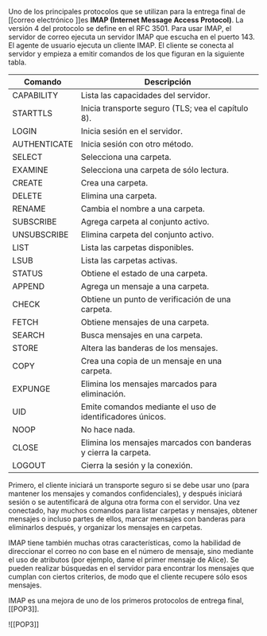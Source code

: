 Uno de los principales protocolos que se utilizan para la entrega final de [[correo electrónico ]]es **IMAP (Internet Message Access Protocol)**. La versión 4 del protocolo se define en el RFC 3501. Para usar IMAP, el servidor de correo ejecuta un servidor IMAP que escucha en el puerto 143. El agente de usuario ejecuta un cliente IMAP. El cliente se conecta al servidor y empieza a emitir comandos de los que figuran en la siguiente tabla.

| Comando      | Descripción                                                     |
| ------------ | --------------------------------------------------------------- |
| CAPABILITY   | Lista las capacidades del servidor.                             |
| STARTTLS     | Inicia transporte seguro (TLS; vea el capítulo 8).              |
| LOGIN        | Inicia sesión en el servidor.                                   |
| AUTHENTICATE | Inicia sesión con otro método.                                  |
| SELECT       | Selecciona una carpeta.                                         |
| EXAMINE      | Selecciona una carpeta de sólo lectura.                         |
| CREATE       | Crea una carpeta.                                               |
| DELETE       | Elimina una carpeta.                                            |
| RENAME       | Cambia el nombre a una carpeta.                                 |
| SUBSCRIBE    | Agrega carpeta al conjunto activo.                              |
| UNSUBSCRIBE  | Elimina carpeta del conjunto activo.                            |
| LIST         | Lista las carpetas disponibles.                                 |
| LSUB         | Lista las carpetas activas.                                     | 
| STATUS       | Obtiene el estado de una carpeta.                               |
| APPEND       | Agrega un mensaje a una carpeta.                                |
| CHECK        | Obtiene un punto de verificación de una carpeta.                |
| FETCH        | Obtiene mensajes de una carpeta.                                |
| SEARCH       | Busca mensajes en una carpeta.                                  |
| STORE        | Altera las banderas de los mensajes.                            |
| COPY         | Crea una copia de un mensaje en una carpeta.                    |
| EXPUNGE      | Elimina los mensajes marcados para eliminación.                 |
| UID          | Emite comandos mediante el uso de identificadores únicos.       |
| NOOP         | No hace nada.                                                   |
| CLOSE        | Elimina los mensajes marcados con banderas y cierra la carpeta. |
| LOGOUT       | Cierra la sesión y la conexión.                                 |

Primero, el cliente iniciará un transporte seguro si se debe usar uno (para mantener los mensajes y comandos confidenciales), y después iniciará sesión o se autentificará de alguna otra forma con el servidor. Una vez conectado, hay muchos comandos para listar carpetas y mensajes, obtener mensajes o incluso partes de ellos, marcar mensajes con banderas para eliminarlos después, y organizar los mensajes en carpetas.

IMAP tiene también muchas otras características, como la habilidad de direccionar el correo no con base en el número de mensaje, sino mediante el uso de atributos (por ejemplo, dame el primer mensaje de Alice). Se pueden realizar búsquedas en el servidor para encontrar los mensajes que cumplan con ciertos criterios, de modo que el cliente recupere sólo esos mensajes.

IMAP es una mejora de uno de los primeros protocolos de entrega final, [[POP3]].

![[POP3]]